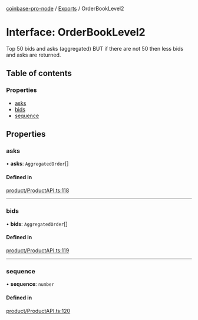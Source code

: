 [coinbase-pro-node](../README.md) / [Exports](../modules.md) / OrderBookLevel2

# Interface: OrderBookLevel2

Top 50 bids and asks (aggregated) BUT if there are not 50 then less bids and asks are returned.

## Table of contents

### Properties

- [asks](OrderBookLevel2.md#asks)
- [bids](OrderBookLevel2.md#bids)
- [sequence](OrderBookLevel2.md#sequence)

## Properties

### asks

• **asks**: `AggregatedOrder`[]

#### Defined in

[product/ProductAPI.ts:118](https://github.com/bennycode/coinbase-pro-node/blob/7770f03/src/product/ProductAPI.ts#L118)

---

### bids

• **bids**: `AggregatedOrder`[]

#### Defined in

[product/ProductAPI.ts:119](https://github.com/bennycode/coinbase-pro-node/blob/7770f03/src/product/ProductAPI.ts#L119)

---

### sequence

• **sequence**: `number`

#### Defined in

[product/ProductAPI.ts:120](https://github.com/bennycode/coinbase-pro-node/blob/7770f03/src/product/ProductAPI.ts#L120)
